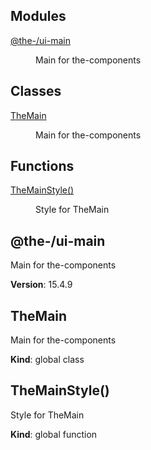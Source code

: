 <!--- Code generated by @the-/script-doc. DO NOT EDIT. -->

## Modules

<dl>
<dt><a href="#module_@the-/ui-main">@the-/ui-main</a></dt>
<dd><p>Main for the-components</p>
</dd>
</dl>

## Classes

<dl>
<dt><a href="#TheMain">TheMain</a></dt>
<dd><p>Main for the-components</p>
</dd>
</dl>

## Functions

<dl>
<dt><a href="#TheMainStyle">TheMainStyle()</a></dt>
<dd><p>Style for TheMain</p>
</dd>
</dl>

<a name="module_@the-/ui-main"></a>

## @the-/ui-main
Main for the-components

**Version**: 15.4.9  
<a name="TheMain"></a>

## TheMain
Main for the-components

**Kind**: global class  
<a name="TheMainStyle"></a>

## TheMainStyle()
Style for TheMain

**Kind**: global function  
